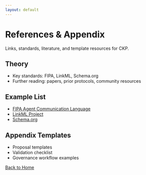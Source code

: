 ```yaml
---
layout: default
---
```

# References & Appendix

Links, standards, literature, and template resources for CKP.

## Theory

- Key standards: FIPA, LinkML, Schema.org
- Further reading: papers, prior protocols, community resources

## Example List

- [FIPA Agent Communication Language](https://www.fipa.org/repository/aclspecs.html)
- [LinkML Project](https://linkml.io/)
- [Schema.org](https://schema.org/)

## Appendix Templates

- Proposal templates
- Validation checklist
- Governance workflow examples

[Back to Home](index.md)